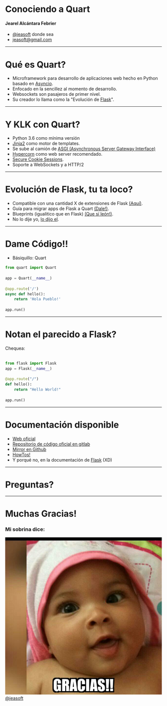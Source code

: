 # Conociendo a Quart

#### Jearel Alcántara Febrier

- [@jeasoft](https://github.com/jeasoft) donde sea
- jeasoft@gmail.com

---

# Qué es Quart?

- Microframework para desarrollo de aplicaciones web hecho en Python basado en [Asyncio](https://docs.python.org/3/library/asyncio.html).
- Enfocado en la sencillez al momento de desarrollo.
- Websockets son pasajeros de primer nivel.
- Su creador lo llama como la "Evolución de [Flask](http://flask.pocoo.org/)".

---

# Y KLK con Quart?
- Python 3.6 como mínima versión
- [Jinja2](http://jinja.pocoo.org/docs/2.10/) como motor de templates.
- Se sube al camión de [ASGI (Asynchronous Server Gateway Interface)](https://github.com/django/asgiref/blob/master/specs/asgi.rst)
- [Hypercorn](https://pgjones.gitlab.io/hypercorn/) como web server recomendado.
-  [Secure Cookie Sessions](https://pgjones.gitlab.io/quart/session_storage.html).
- Soporte a WebSockets y a HTTP/2

---

# Evolución de Flask, tu ta loco?
- Compatible con una cantidad X de extensiones de Flask [(Aquí)](https://pgjones.gitlab.io/quart/flask_extensions.html#supported-extensions).
- Guía para migrar apps de Flask a Quart [(Dale!)](https://pgjones.gitlab.io/quart/flask_migration.html).
- Blueprints (igualitico que en Flask) [(Que sí león!)](https://pgjones.gitlab.io/quart/blueprints.html).
- No lo dije yo, [lo dijo el](https://pgjones.gitlab.io/quart/flask_evolution.html).

---

# Dame Código!!
- Básiquillo:
Quart

```python
from quart import Quart

app = Quart(__name__)

@app.route('/')
async def hello():
    return 'Hola Pueblo!'

app.run()
```
---

# Notan el parecido a Flask?
Chequea:

```python

from flask import Flask
app = Flask(__name__)

@app.route("/")
def hello():
    return "Hello World!"

app.run()
```
---
# Documentación disponible
- [Web oficial](https://pgjones.gitlab.io/quart/index.html)
- [Repositorio de código oficial en gitlab](https://gitlab.com/pgjones/quart)
- [Mirror en Github](https://github.com/pgjones/quart)
- [HowTos!](https://pgjones.gitlab.io/quart/index.html#how-to-guides)
- Y porqué no, en la documentación de [Flask](http://flask.pocoo.org/docs/1.0/) (XD)
---

# Preguntas?
---

# Muchas Gracias!
### Mi sobrina dice:
![alt text](thanks.jpg)
[@jeasoft](https://github.com/jeasoft)
